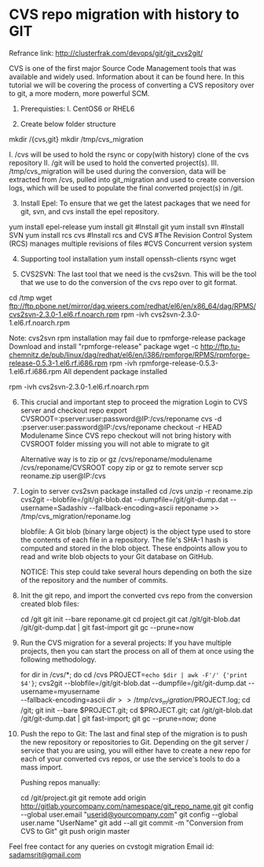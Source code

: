 CVS repo migration with history to GIT
======================================

Refrance link: http://clusterfrak.com/devops/git/git_cvs2git/

CVS is one of the first major Source Code Management tools that was available and widely used.
Information about it can be found here. In this tutorial we will be covering the process of 
converting a CVS repository over to git, a more modern, more powerful SCM.

1. Prerequisties:
  I. CentOS6 or RHEL6

2. Create below folder structure

  mkdir /{cvs,git}
  mkdir /tmp/cvs_migration

  I.   /cvs will be used to hold the rsync or copy(with history) clone of the cvs repository
  II.  /git will be used to hold the converted project(s).
  III. /tmp/cvs_migration will be used during the conversion, data will be extracted from /cvs,
       pulled into git_migration and used to create conversion logs, 
       which will be used to populate the final converted project(s) in /git.

3. Install Epel:
 To ensure that we get the latest packages that we need for git, svn, and cvs install the epel repository.

 yum install epel-release
 yum install git #Install git
 yum install svn #Install SVN
 yum install rcs cvs #Install rcs and CVS
 #The Revision Control System (RCS) manages multiple revisions of files
 #CVS Concurrent version system

4. Supporting tool installation
 yum install openssh-clients rsync wget

5. CVS2SVN:
  The last tool that we need is the cvs2svn.
  This will be the tool that we use to do the conversion of the cvs repo over to git format.

  cd /tmp
  wget ftp://ftp.pbone.net/mirror/dag.wieers.com/redhat/el6/en/x86_64/dag/RPMS/cvs2svn-2.3.0-1.el6.rf.noarch.rpm
  rpm -ivh cvs2svn-2.3.0-1.el6.rf.noarch.rpm

  Note: cvs2svn rpm installation may fail due to rpmforge-release package
        Download and install "rpmforge-release" package
        wget -c http://ftp.tu-chemnitz.de/pub/linux/dag/redhat/el6/en/i386/rpmforge/RPMS/rpmforge-release-0.5.3-1.el6.rf.i686.rpm
        rpm -ivh rpmforge-release-0.5.3-1.el6.rf.i686.rpm
  All dependent package installed

  rpm -ivh cvs2svn-2.3.0-1.el6.rf.noarch.rpm

6. This crucial and important step to proceed the migration
    Login to CVS server and checkout repo
    export CVSROOT=:pserver:user:password@IP:/cvs/reponame
    cvs -d :pserver:user:password@IP:/cvs/reponame checkout -r HEAD Modulename
    Since CVS repo checkout will not bring history with CVSROOT folder missing you will not able to migrate to git

    Alternative way is to zip or gz /cvs/reponame/modulename /cvs/reponame/CVSROOT
    copy zip or gz to remote server
    scp reoname.zip user@IP:/cvs

7. Login to server cvs2svn package installed
   cd /cvs
   unzip -r reoname.zip
   cvs2git --blobfile=/git/git-blob.dat --dumpfile=/git/git-dump.dat --username=Sadashiv
   --fallback-encoding=ascii reponame >> /tmp/cvs_migration/reponame.log
   
   blobfile: A Git blob (binary large object) is the object type used to store the contents of each file in a
   repository.   The file's SHA-1 hash is computed and stored in the blob object. These endpoints allow you
   to read and write blob objects to your Git database on GitHub.

   NOTICE:
   This step could take several hours depending on both the size of the repository and the number of commits.

8. Init the git repo, and import the converted cvs repo from the conversion created blob files: 

    cd /git
    git init --bare reponame.git
    cd project.git
    cat /git/git-blob.dat /git/git-dump.dat | git fast-import
    git gc --prune=now

9. Run the CVS migration for a several projects:
    If you have multiple projects, then you can start the process on all of them at once using the following methodology.

    for dir in /cvs/*;
    do cd /cvs
    PROJECT=`echo $dir | awk -F'/' {'print $4'}`;
    cvs2git --blobfile=/git/git-blob.dat --dumpfile=/git/git-dump.dat --username=myusername \
    --fallback-encoding=ascii $dir >> /tmp/cvs_migration/$PROJECT.log;
    cd /git;
    git init --bare $PROJECT.git;
    cd $PROJECT.git;
    cat /git/git-blob.dat /git/git-dump.dat | git fast-import;
    git gc --prune=now;
    done


10. Push the repo to Git:
    The last and final step of the migration is to push the new repository or repositories to Git.
    Depending on the git server / service that you are using, you will either have to create a new 
    repo for each of your converted cvs repos, or use the service's tools to do a mass import.

    Pushing repos manually:

    cd /git/project.git
    git remote add origin http://gitlab.yourcompany.com/namespace/git_repo_name.git
    git config --global user.email "userid@yourcompany.com"
    git config --global user.name "UserName"
    git add --all
    git commit -m "Conversion from CVS to Git"
    git push origin master



Feel free contact for any queries on cvstogit migration
Email id: sadamsrit@gmail.com








